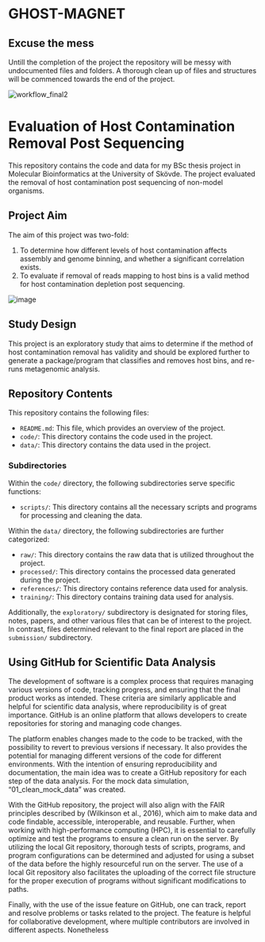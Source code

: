# GHOST-MAGNET
## Excuse the mess
Untill the completion of the project the repository will be messy with undocumented files and folders. A thorough clean up of files and structures will be commenced towards the end of the project.



![workflow_final2](https://github.com/ndreey/ghost-magnet/assets/72344166/764b5951-d6f6-4fd3-b9e5-f56642bf4cf0)


# Evaluation of Host Contamination Removal Post Sequencing

This repository contains the code and data for my BSc thesis project in Molecular Bioinformatics at the University of Skövde. The project evaluated the removal of host contamination post sequencing of non-model organisms.

## Project Aim

The aim of this project was two-fold:

1. To determine how different levels of host contamination affects assembly and genome binning, and whether a significant correlation exists.
2. To evaluate if removal of reads mapping to host bins is a valid method for host contamination depletion post sequencing.


![image](https://github.com/ndreey/ghost-magnet/assets/72344166/234b0e6f-b582-441b-99f0-809a2b30d2e7)


## Study Design

This project is an exploratory study that aims to determine if the method of host contamination removal has validity and should be explored further to generate a package/program that classifies and removes host bins, and re-runs metagenomic analysis.

## Repository Contents

This repository contains the following files:

- `README.md`: This file, which provides an overview of the project.
- `code/`: This directory contains the code used in the project.
- `data/`: This directory contains the data used in the project.

### Subdirectories

Within the `code/` directory, the following subdirectories serve specific functions:

- `scripts/`: This directory contains all the necessary scripts and programs for processing and cleaning the data.

Within the `data/` directory, the following subdirectories are further categorized:

- `raw/`: This directory contains the raw data that is utilized throughout the project.
- `processed/`: This directory contains the processed data generated during the project.
- `references/`: This directory contains reference data used for analysis.
- `training/`: This directory contains training data used for analysis.

Additionally, the `exploratory/` subdirectory is designated for storing files, notes, papers, and other various files that can be of interest to the project. In contrast, files determined relevant to the final report are placed in the `submission/` subdirectory.
 
## Using GitHub for Scientific Data Analysis

The development of software is a complex process that requires managing various versions of code, tracking progress, and ensuring that the final product works as intended. These criteria are similarly applicable and helpful for scientific data analysis, where reproducibility is of great importance. GitHub is an online platform that allows developers to create repositories for storing and managing code changes. 

The platform enables changes made to the code to be tracked, with the possibility to revert to previous versions if necessary. It also provides the potential for managing different versions of the code for different environments. With the intention of ensuring reproducibility and documentation, the main idea was to create a GitHub repository for each step of the data analysis. For the mock data simulation, “01_clean_mock_data” was created. 

With the GitHub repository, the project will also align with the FAIR principles described by (Wilkinson et al., 2016), which aim to make data and code findable, accessible, interoperable, and reusable. Further, when working with high-performance computing (HPC), it is essential to carefully optimize and test the programs to ensure a clean run on the server. By utilizing the local Git repository, thorough tests of scripts, programs, and program configurations can be determined and adjusted for using a subset of the data before the highly resourceful run on the server. The use of a local Git repository also facilitates the uploading of the correct file structure for the proper execution of programs without significant modifications to paths. 

Finally, with the use of the issue feature on GitHub, one can track, report and resolve problems or tasks related to the project. The feature is helpful for collaborative development, where multiple contributors are involved in different aspects. Nonetheless



